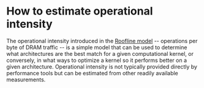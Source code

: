 # How to estimate operational intensity

The operational intensity introduced in the [Roofline model](https://escholarship.org/uc/item/5tz795vq.pdf) -- operations per byte of DRAM traffic -- is a simple model that can be used to determine what architectures are the best match for a given computational kernel, or conversely, in what ways to optimize a kernel so it performs better on a given architecture. Operational intensity is not typically provided directly by performance tools but can be estimated from other readily available measurements. 


<!--- 
Categories: performance
Topics: performance
Tags: HPC
Level: 1
Prerequisites: none
Aggregate: none
--->
